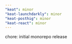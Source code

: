 ```yaml
---
"keat": minor
"keat-launchdarkly": minor
"keat-posthig": minor
"keat-react": minor
---
```


chore: initial monorepo release
